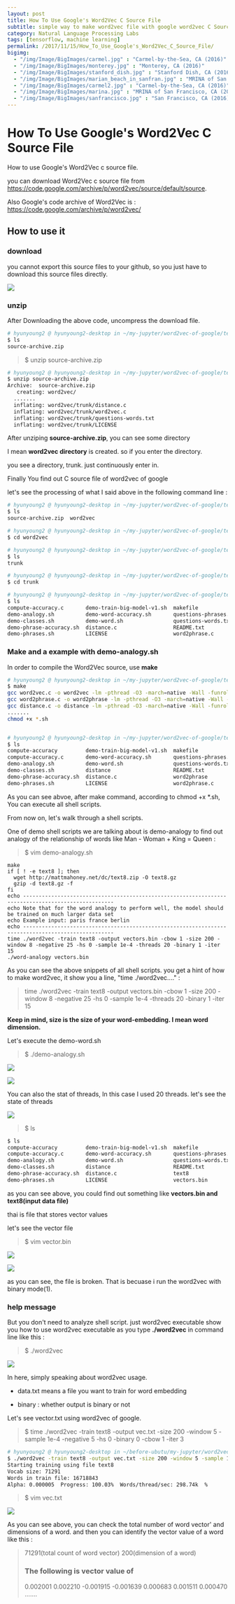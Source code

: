 ```yaml
---
layout: post
title: How To Use Google's Word2Vec C Source File
subtitle: simple way to make word2vec file with google word2vec C Source file
category: Natural Language Processing Labs
tags: [tensorflow, machine learning]
permalink: /2017/11/15/How_To_Use_Google's_Word2Vec_C_Source_File/
bigimg: 
  - "/img/Image/BigImages/carmel.jpg" : "Carmel-by-the-Sea, CA (2016)"
  - "/img/Image/BigImages/monterey.jpg" : "Monterey, CA (2016)"
  - "/img/Image/BigImages/stanford_dish.jpg" : "Stanford Dish, CA (2016)"
  - "/img/Image/BigImages/marian_beach_in_sanfran.jpg" : "MRINA of San Francisco, CA (2016)"
  - "/img/Image/BigImages/carmel2.jpg" : "Carmel-by-the-Sea, CA (2016)"
  - "/img/Image/BigImages/marina.jpg" : "MRINA of San Francisco, CA (2016)"
  - "/img/Image/BigImages/sanfrancisco.jpg" : "San Francisco, CA (2016)"
---
```


#  How To Use Google's Word2Vec C Source File

How to use Google's Word2Vec c source file.

you can download Word2Vec c source file from https://code.google.com/archive/p/word2vec/source/default/source.

Also Google's code archive of Word2Vec is : https://code.google.com/archive/p/word2vec/

## How to use it 

### download

you cannot export this source files to your github, so you just have to download this source files directly.

![](/img/Image/NaturalLanguageProcessing/NLPLabs/2017-11-15-How_To_Use_Google-s_Word2Vec_C_Source_File/How_to_Downdload_Word2Vec_C_Source_File_of_google.png)

### unzip

After Downloading the above code, uncompress the download file. 

```bash
# hyunyoung2 @ hyunyoung2-desktop in ~/my-jupyter/word2vec-of-google/test [17:26:31] 
$ ls
source-archive.zip
```

> $ unzip source-archive.zip

```bash
# hyunyoung2 @ hyunyoung2-desktop in ~/my-jupyter/word2vec-of-google/test [17:27:41] 
$ unzip source-archive.zip 
Archive:  source-archive.zip
   creating: word2vec/
  .......
  inflating: word2vec/trunk/distance.c  
  inflating: word2vec/trunk/word2vec.c  
  inflating: word2vec/trunk/questions-words.txt  
  inflating: word2vec/trunk/LICENSE  
```

After unziping **source-archive.zip**, you can see some directory

I mean **word2vec directory** is created. so if you enter the directory. 

you see a directory, trunk. just continuously enter in. 

Finally You find out C source file of word2vec of google

let's see the processing of what I said above in the following command line :

```bash
# hyunyoung2 @ hyunyoung2-desktop in ~/my-jupyter/word2vec-of-google/test [17:28:03] 
$ ls
source-archive.zip  word2vec

# hyunyoung2 @ hyunyoung2-desktop in ~/my-jupyter/word2vec-of-google/test [17:28:49] 
$ cd word2vec 

# hyunyoung2 @ hyunyoung2-desktop in ~/my-jupyter/word2vec-of-google/test/word2vec [17:29:04] 
$ ls
trunk

# hyunyoung2 @ hyunyoung2-desktop in ~/my-jupyter/word2vec-of-google/test/word2vec [17:29:05] 
$ cd trunk 

# hyunyoung2 @ hyunyoung2-desktop in ~/my-jupyter/word2vec-of-google/test/word2vec/trunk [17:29:10] 
$ ls
compute-accuracy.c       demo-train-big-model-v1.sh  makefile               word2vec.c
demo-analogy.sh          demo-word-accuracy.sh       questions-phrases.txt  word-analogy.c
demo-classes.sh          demo-word.sh                questions-words.txt
demo-phrase-accuracy.sh  distance.c                  README.txt
demo-phrases.sh          LICENSE                     word2phrase.c
```

### Make and a example with demo-analogy.sh 

In order to compile the Word2Vec source, use **make** 

```bash
# hyunyoung2 @ hyunyoung2-desktop in ~/my-jupyter/word2vec-of-google/test/word2vec/trunk [17:33:25] 
$ make
gcc word2vec.c -o word2vec -lm -pthread -O3 -march=native -Wall -funroll-loops -Wno-unused-result
gcc word2phrase.c -o word2phrase -lm -pthread -O3 -march=native -Wall -funroll-loops -Wno-unused-result
gcc distance.c -o distance -lm -pthread -O3 -march=native -Wall -funroll-loops -Wno-unused-result
.......                                                                            
chmod +x *.sh


# hyunyoung2 @ hyunyoung2-desktop in ~/my-jupyter/word2vec-of-google/test/word2vec/trunk [17:38:36] 
$ ls
compute-accuracy         demo-train-big-model-v1.sh  makefile               word2vec
compute-accuracy.c       demo-word-accuracy.sh       questions-phrases.txt  word2vec.c
demo-analogy.sh          demo-word.sh                questions-words.txt    word-analogy
demo-classes.sh          distance                    README.txt             word-analogy.c
demo-phrase-accuracy.sh  distance.c                  word2phrase
demo-phrases.sh          LICENSE                     word2phrase.c
```

As you can see abvoe, after make command, according to chmod +x *.sh, You can execute all shell scripts. 

From now on, let's walk through a shell scripts. 

One of demo shell scripts we are talking about is demo-analogy to find out analogy of the relationship of words like Man - Woman + King = Queen :

> $ vim demo-analogy.sh

```shell
make
if [ ! -e text8 ]; then
  wget http://mattmahoney.net/dc/text8.zip -O text8.gz
  gzip -d text8.gz -f
fi
echo ---------------------------------------------------------------------------------------------------
echo Note that for the word analogy to perform well, the model should be trained on much larger data set
echo Example input: paris france berlin
echo ---------------------------------------------------------------------------------------------------
time ./word2vec -train text8 -output vectors.bin -cbow 1 -size 200 -window 8 -negative 25 -hs 0 -sample 1e-4 -threads 20 -binary 1 -iter 15
./word-analogy vectors.bin            
```

As you can see the above snippets of all shell scripts. you get a hint of how to make word2vec, it show you a line, "time ./word2vec...." :

> time ./word2vec -train text8 -output vectors.bin -cbow 1 -size 200 -window 8 -negative 25 -hs 0 -sample 1e-4 -threads 20 -binary 1 -iter 15

**Keep in mind, size is the size of your word-embedding. I mean word dimension.**

Let's execute the demo-word.sh

> $ ./demo-analogy.sh

![](/img/Image/NaturalLanguageProcessing/NLPLabs/2017-11-15-How_To_Use_Google-s_Word2Vec_C_Source_File/Demo-analogy-Download.png)

![](/img/Image/NaturalLanguageProcessing/NLPLabs/2017-11-15-How_To_Use_Google-s_Word2Vec_C_Source_File/Demo-analogy.png)


You can also the stat of threads, In this case I used 20 threads. let's see the state of threads 

![](/img/Image/NaturalLanguageProcessing/NLPLabs/2017-11-15-How_To_Use_Google-s_Word2Vec_C_Source_File/Execute_Demo.png)

> $ ls

```bash
$ ls
compute-accuracy         demo-train-big-model-v1.sh  makefile               word2phrase
compute-accuracy.c       demo-word-accuracy.sh       questions-phrases.txt  word2phrase.c
demo-analogy.sh          demo-word.sh                questions-words.txt    word2vec
demo-classes.sh          distance                    README.txt             word2vec.c
demo-phrase-accuracy.sh  distance.c                  text8                  word-analogy
demo-phrases.sh          LICENSE                     vectors.bin            word-analogy.c
```

as you can see above, you could find out something like **vectors.bin and text8(input data file)** 

thai is file that stores vector values

let's see the vector file 

> $ vim vector.bin

![](/img/Image/NaturalLanguageProcessing/NLPLabs/2017-11-15-How_To_Use_Google-s_Word2Vec_C_Source_File/Vector_File.png)

![](/img/Image/NaturalLanguageProcessing/NLPLabs/2017-11-15-How_To_Use_Google-s_Word2Vec_C_Source_File/Vectorbin_file.png)

as you can see, the file is broken. That is becuase i run the word2vec with binary mode(1).

### help message  

But you don't need to analyze shell script. just word2vec executable show you how to use word2vec executable as you type **./word2vec** in command line like this : 

> $ ./word2vec

![](/img/Image/NaturalLanguageProcessing/NLPLabs/2017-11-15-How_To_Use_Google-s_Word2Vec_C_Source_File/word2vector.png)

In here, simply speaking about word2vec usage. 

- data.txt means a file you want to train for word embedding

- binary : whether output is binary or not

Let's see vector.txt using word2vec of google. 

> $ time ./word2vec -train text8 -output vec.txt -size 200 -window 5 -sample 1e-4 -negative 5 -hs 0 -binary 0 -cbow 1 -iter 3

```bash
# hyunyoung2 @ hyunyoung2-desktop in ~/before-ubutu/my-jupyter/word2vec-of-google/test/word2vec/trunk [19:16:18] C:1
$ ./word2vec -train text8 -output vec.txt -size 200 -window 5 -sample 1e-4 -negative 5 -hs 0 -binary 0 -cbow 1 -iter 3
Starting training using file text8
Vocab size: 71291
Words in train file: 16718843
Alpha: 0.000005  Progress: 100.03%  Words/thread/sec: 298.74k  %  
```

> $ vim vec.txt

![](/img/Image/NaturalLanguageProcessing/NLPLabs/2017-11-15-How_To_Use_Google-s_Word2Vec_C_Source_File/Vectxt.png)

As you can see above, you can check the total number of word vector' and dimensions of a word. and then  you can identify the vector value of a word like this :

> 71291(total count of word vector) 200(dimension of a word)
> ### The following is vector value of </s>
> </s> 0.002001 0.002210 -0.001915 -0.001639 0.000683 0.001511 0.000470 .......



